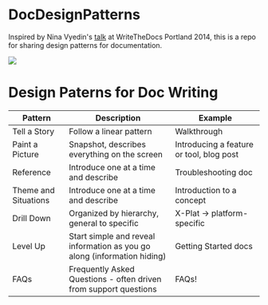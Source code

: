 DocDesignPatterns
=================

Inspired by Nina Vyedin's [talk](http://andrewspittle.com/2014/05/05/write-the-docs-nina-vyedin-hacking-the-english-language/)  at WriteTheDocs Portland 2014, this is a repo for sharing design patterns for documentation.

![](https://i.cloudup.com/4UEpHeeF26-1200x1200.jpeg)

Design Paterns for Doc Writing
=============================

|Pattern|Description|Example|
|---|---|---|
|Tell a Story|Follow a linear pattern|Walkthrough|
|Paint a Picture|Snapshot, describes everything on the screen|Introducing a feature or tool, blog post|
|Reference|Introduce one at a time and describe|Troubleshooting doc|
|Theme and Situations|Introduce one at a time and describe|Introduction to a concept|
|Drill Down|Organized by hierarchy, general to specific|X-Plat -> platform-specific| 
|Level Up|Start simple and reveal information as you go along (information hiding)|Getting Started docs|
|FAQs|Frequently Asked Questions - often driven from support questions|FAQs!|
